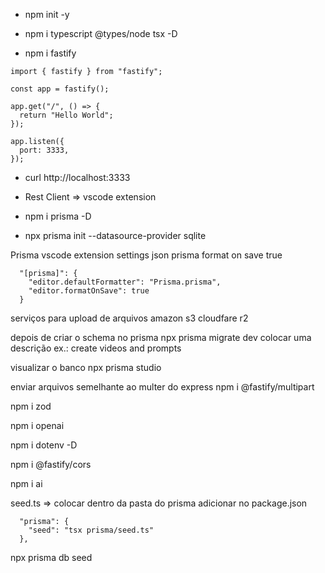 - npm init -y

- npm i typescript @types/node tsx -D

- npm i fastify

```
import { fastify } from "fastify";

const app = fastify();

app.get("/", () => {
  return "Hello World";
});

app.listen({
  port: 3333,
});
```

- curl http://localhost:3333

- Rest Client => vscode extension

- npm i prisma -D
- npx prisma init --datasource-provider sqlite

Prisma vscode extension
settings json prisma format on save true

```
  "[prisma]": {
    "editor.defaultFormatter": "Prisma.prisma",
    "editor.formatOnSave": true
  }
```

serviços para upload de arquivos
amazon s3
cloudfare r2

depois de criar o schema no prisma
npx prisma migrate dev
colocar uma descrição ex.: create videos and prompts

visualizar o banco
npx prisma studio

enviar arquivos semelhante ao multer do express
npm i @fastify/multipart

npm i zod

npm i openai

npm i dotenv -D

npm i @fastify/cors

npm i ai

seed.ts => colocar dentro da pasta do prisma
adicionar no package.json

```
  "prisma": {
    "seed": "tsx prisma/seed.ts"
  },
```

npx prisma db seed
